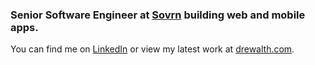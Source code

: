 ### Senior Software Engineer at [Sovrn](https://www.sovrn.com/) building web and mobile apps.

You can find me on [LinkedIn](https://www.linkedin.com/in/andrewalthage/) or view my latest work at [drewalth.com](https://www.drewalth.com/).
